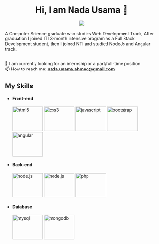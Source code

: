 <h1 align="center">Hi, I am Nada Usama 👋</h1>
<div align="center">
  <a href="https://www.linkedin.com/in/nada-usama/"><img src="https://img.shields.io/badge/linkedin-%230077B5.svg?style=for-the-badge&logo=linkedin&logoColor=white"></a>
</div>
<br>
  A Computer Science graduate who studies Web Development Track, After graduation I joined ITI 3-month intensive program as a Full Stack Development student, then I joined NTI and studied NodeJs and Angular track.<br/><br/>
  
🌱 I am currently looking for an internship or a part/full-time position<br/>
📫 How to reach me: **nada.usama.ahmed@gmail.com**

<h2>My Skills</h2>
<ul>
<li><h4>Front-end</h4></li>

<span><img src="https://img.shields.io/badge/html5-%23E34F26.svg?style=for-the-badge&logo=html5&logoColor=white" title="HTML5" width="100" height="80" alt="html5"></span>
<span><img src="https://img.shields.io/badge/css3-%231572B6.svg?style=for-the-badge&logo=css3&logoColor=white" title="CSS3" width="100" height="80" alt="css3"></span>
<span><img src="https://img.shields.io/badge/javascript-%23323330.svg?style=for-the-badge&logo=javascript&logoColor=%23F7DF1E" title="JavaScript" width="100" height="80" alt="javascript"></span>
<span><img src="https://img.shields.io/badge/bootstrap-%23563D7C.svg?style=for-the-badge&logo=bootstrap&logoColor=white" title="Bootstrap" width="100" height="80" alt="bootstrap"></span>
<span><img src="https://img.shields.io/badge/angular-%23DD0031.svg?style=for-the-badge&logo=angular&logoColor=white" title="Angular" width="100" height="80" alt="angular"></span>

<li><h4>Back-end</h4></li>

<span><img src="https://img.shields.io/badge/node.js-6DA55F?style=for-the-badge&logo=node.js&logoColor=white" title="Node.js" width="100" height="80" alt="node.js"></span>
<span><img src="https://img.shields.io/badge/express.js-%23404d59.svg?style=for-the-badge&logo=express&logoColor=%2361DAFB" title="Express.js" width="100" height="80" alt="node.js"></span>
<span><img src="https://img.shields.io/badge/php-%23777BB4.svg?style=for-the-badge&logo=php&logoColor=white" title="PHP" width="100" height="80" alt="php"></span>

<li><h4>Database</h4></li>

<span><img src="https://img.shields.io/badge/mysql-%2300f.svg?style=for-the-badge&logo=mysql&logoColor=white" title="MySQL" width="100" height="80" alt="mysql"></span>
<span><img src="https://img.shields.io/badge/MongoDB-%234ea94b.svg?style=for-the-badge&logo=mongodb&logoColor=white" title="MongoDB" width="100" height="80" alt="mongodb"></span>
</ul>

<!--
**nadausama17/nadausama17** is a ✨ _special_ ✨ repository because its `README.md` (this file) appears on your GitHub profile.

Here are some ideas to get you started:

- 🔭 I’m currently working on ...
- 🌱 I’m currently learning ...
- 👯 I’m looking to collaborate on ...
- 🤔 I’m looking for help with ...
- 💬 Ask me about ...
- 📫 How to reach me: ...
- 😄 Pronouns: ...
- ⚡ Fun fact: ...
-->
